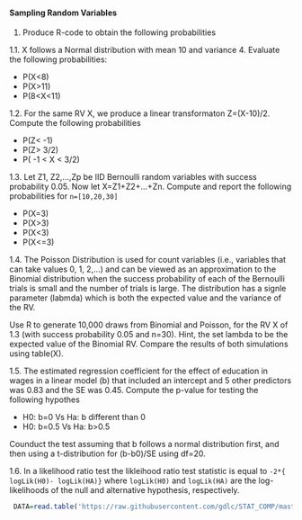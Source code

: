 #### Sampling Random Variables

1) Produce R-code to obtain the following probabilities

1.1. X follows a Normal distribution with mean 10 and variance 4. Evaluate the following probabilities:
   - P(X<8)
   - P(X>11)
   - P(8<X<11)

1.2. For the same RV X, we produce a linear transformaton Z=(X-10)/2. Compute the following probabilities
   - P(Z< -1)
   - P(Z> 3/2)
   - P( -1 < X < 3/2)
   
1.3. Let Z1, Z2,...,Zp be IID Bernoulli random variables with success probability 0.05. Now let X=Z1+Z2+...+Zn. Compute and report the following probabilities for `n=[10,20,30]`

  - P(X=3)
  - P(X>3)
  - P(X<3)
  - P(X<=3)

1.4. The Poisson Distribution is used for count variables (i.e., variables that can take values 0, 1, 2,...) and can be viewed as an 
approximation to the Binomial distribution when the success probability of each of the Bernoulli trials is small and the number of trials is large. 
The distribution has a signle parameter (labmda) which is both the expected value and the variance of the RV. 

Use R to generate 10,000 draws from Binomial and Poisson, for the RV X of 1.3 (with success probability 0.05 and n=30). Hint, the set lambda to be the expected value of the Binomial RV.
Compare the results of both simulations using table(X).

1.5. The estimated regression coefficient for the effect of education in wages in a linear model (b) that included an intercept and 5 other predictors was 0.83 and the SE was 0.45. Compute the p-value for testing the following hypothes

   - H0: b=0 Vs Ha: b different than 0
   - H0: b=0.5 Vs Ha: b>0.5
   
Counduct the test assuming that b follows a normal distribution first, and then using a t-distribution for (b-b0)/SE using df=20.

1.6. In a likelihood ratio test the likleihood ratio test statistic is equal to `-2*{ logLik(H0)- logLik(HA)}` where `logLik(H0)` and
`logLik(HA)` are the log-likelihoods of the null and alternative hypothesis, respectively.

```r
 DATA=read.table('https://raw.githubusercontent.com/gdlc/STAT_COMP/master/wages.txt',header=TRUE)

```



